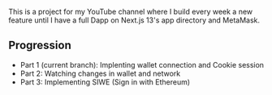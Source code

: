 This is a project for my YouTube channel where I build every week a new feature until I have a full Dapp on Next.js 13's app directory and MetaMask.

## Progression

- Part 1 (current branch): Implenting wallet connection and Cookie session
- Part 2: Watching changes in wallet and network
- Part 3: Implementing SIWE (Sign in with Ethereum)

